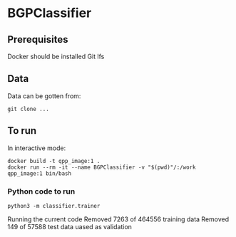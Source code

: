 # BGPClassifier

## Prerequisites
Docker should be installed
Git lfs

## Data
Data can be gotten from:
```
git clone ...
```

## To run
In interactive mode:
```
docker build -t qpp_image:1 .
docker run --rm -it --name BGPClassifier -v "$(pwd)"/:/work qpp_image:1 bin/bash
```

### Python code to run

``` 
python3 -m classifier.trainer
```

Running the current code
Removed 7263 of 464556 training data
Removed 149 of 57588 test data uased as validation